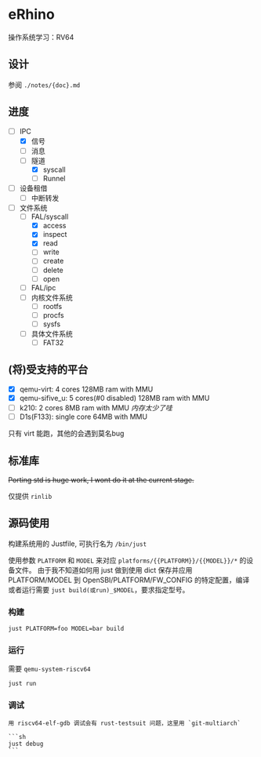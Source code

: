 # eRhino

操作系统学习：RV64

## 设计

参阅 `./notes/{doc}.md`

## 进度

- [ ] IPC
  - [x] 信号
  - [ ] 消息
  - [ ] 隧道
    - [x] syscall
    - [ ] Runnel
- [ ] 设备租借
  - [ ] 中断转发
- [ ] 文件系统
  - [ ] FAL/syscall
    - [x] access
    - [x] inspect
    - [x] read
    - [ ] write
    - [ ] create
    - [ ] delete
    - [ ] open
  - [ ] FAL/ipc
  - [ ] 内核文件系统
    - [ ] rootfs
    - [ ] procfs
    - [ ] sysfs
  - [ ] 具体文件系统
    - [ ] FAT32

## (将)受支持的平台

- [x] qemu-virt: 4 cores 128MB ram with MMU
- [x] qemu-sifive_u: 5 cores(#0 disabled) 128MB ram with MMU
- [ ] k210: 2 cores 8MB ram with MMU *内存太少了哇*
- [ ] D1s(F133): single core 64MB with MMU

只有 virt 能跑，其他的会遇到莫名bug

## 标准库

~~Porting std is huge work, I wont do it at the current stage.~~

仅提供 `rinlib`

## 源码使用

构建系统用的 Justfile, 可执行名为 `/bin/just`

使用参数 `PLATFORM` 和 `MODEL` 来对应 `platforms/{{PLATFORM}}/{{MODEL}}/*` 的设备文件。
由于我不知道如何用 just 做到使用 dict 保存并应用 PLATFORM/MODEL 到 OpenSBI/PLATFORM/FW_CONFIG 的特定配置，编译或者运行需要 `just build(或run)_$MODEL`，要求指定型号。

### 构建

```sh
just PLATFORM=foo MODEL=bar build
```

### 运行

需要 `qemu-system-riscv64`

```sh
just run
```

### 调试

~~~用 gdb 调试会有字长问题，这里用`riscv64-elf-gdb`~~~
用 riscv64-elf-gdb 调试会有 rust-testsuit 问题，这里用 `git-multiarch`

```sh
just debug
```
